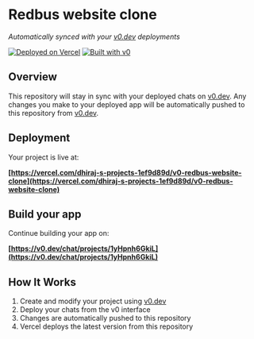 # Redbus website clone

*Automatically synced with your [v0.dev](https://v0.dev) deployments*

[![Deployed on Vercel](https://img.shields.io/badge/Deployed%20on-Vercel-black?style=for-the-badge&logo=vercel)](https://vercel.com/dhiraj-s-projects-1ef9d89d/v0-redbus-website-clone)
[![Built with v0](https://img.shields.io/badge/Built%20with-v0.dev-black?style=for-the-badge)](https://v0.dev/chat/projects/1yHpnh6GkiL)

## Overview

This repository will stay in sync with your deployed chats on [v0.dev](https://v0.dev).
Any changes you make to your deployed app will be automatically pushed to this repository from [v0.dev](https://v0.dev).

## Deployment

Your project is live at:

**[https://vercel.com/dhiraj-s-projects-1ef9d89d/v0-redbus-website-clone](https://vercel.com/dhiraj-s-projects-1ef9d89d/v0-redbus-website-clone)**

## Build your app

Continue building your app on:

**[https://v0.dev/chat/projects/1yHpnh6GkiL](https://v0.dev/chat/projects/1yHpnh6GkiL)**

## How It Works

1. Create and modify your project using [v0.dev](https://v0.dev)
2. Deploy your chats from the v0 interface
3. Changes are automatically pushed to this repository
4. Vercel deploys the latest version from this repository